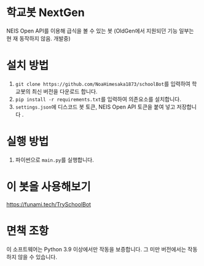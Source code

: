 # 학교봇 NextGen

NEIS Open API를 이용해 급식을 볼 수 있는 봇 (OldGen에서 지원되던 기능 일부는 현
재 동작하지 않음. 개발중)

# 설치 방법

1. `git clone https://github.com/NoaHimesaka1873/schoolBot`를 입력하여 학교봇의
   최신 버전을 다운로드 합니다.
2. `pip install -r requirements.txt`를 입력하여 의존요소를 설치합니다.
3. `settings.json`에 디스코드 봇 토큰, NEIS Open API 토큰을 붙여 넣고 저장합니다
   .

# 실행 방법

1. 파이썬으로 `main.py`를 실행합니다.

# 이 봇을 사용해보기

https://funami.tech/TrySchoolBot

# 면책 조항

이 소프트웨어는 Python 3.9 이상에서만 작동을 보증합니다. 그 미만 버전에서는 작동
하지 않을 수 있습니다.

